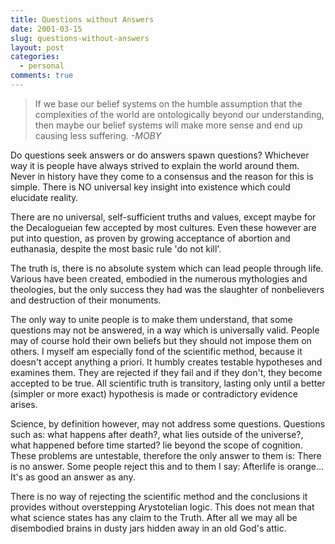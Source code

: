 ```yaml
---
title: Questions without Answers
date: 2001-03-15
slug: questions-without-answers
layout: post
categories:
  - personal
comments: true
---
```


> If we base our belief systems on the humble assumption that the
> complexities of the world are ontologically beyond our understanding, then maybe
> our belief systems will make more sense and end up causing less suffering.
> *-MOBY*

<p>Do questions seek answers or do answers spawn questions? Whichever way it is people have always strived to explain the world around them. Never in history have they come to a consensus and the reason for this is simple. There is NO universal key insight into existence which could elucidate reality.</p>

<p>There are no universal, self-sufficient truths and values, except maybe for the Decalogueian few accepted by most cultures. Even these however are put into question, as proven by growing acceptance of abortion and euthanasia, despite the most basic rule 'do not kill'.</p>

<p>The truth is, there is no absolute system which can lead people through life. Various have been created, embodied in the numerous mythologies and theologies, but the only success they had was the slaughter of nonbelievers and destruction of their monuments.</p>

<p>The only way to unite people is to make them understand, that some questions may not be answered, in a way which is universally valid. People may of course hold their own beliefs but they should not impose them on others. I myself am especially fond of the scientific method, because it doesn't accept anything a priori. It humbly creates testable hypotheses and examines them. They are rejected if they fail and if they don't, they become accepted to be true. All scientific truth is transitory, lasting only until a better (simpler or more exact) hypothesis is made or contradictory evidence arises.</p>

<p>Science, by definition however, may not address some questions. Questions such as: what happens after death?, what lies outside of the universe?, what happened before time started? lie beyond the scope of cognition. These problems are untestable, therefore the only answer to them is: There is no answer. Some people reject this and to them I say: Afterlife is orange... It's as good an answer as any.</p>

<p>There is no way of rejecting the scientific method and the conclusions it provides without overstepping Arystotelian logic. This does not mean that what science states has any claim to the Truth. After all we may all be disembodied brains in dusty jars hidden away in an old God's attic.</p>